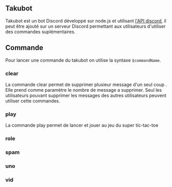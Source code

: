 ## Takubot
Takubot est un bot Discord développé sur  node.js et utilisant [l'API discord](https://discord.com/developers/docs/intro), il peut être ajouté sur un serveur Discord permettant aux utilisateurs d'utiliser des commandes suplémentaires.

## Commande
Pour lancer une commande du takubot on utilise la syntaxe ``` $commandName ```.
### clear
La commande clear permet de supprimer plusieur message d'un seul coup . Elle prend comme paramètre le nombre de message a supprimer. Seul les utilisateurs pouvant supprimer les messages des autres utilisateurs peuvent utiliser cette commandes.
### play
La commande play permet de lancer et jouer au jeu du super tic-tac-toe
### role
### spam
### uno
### vid
